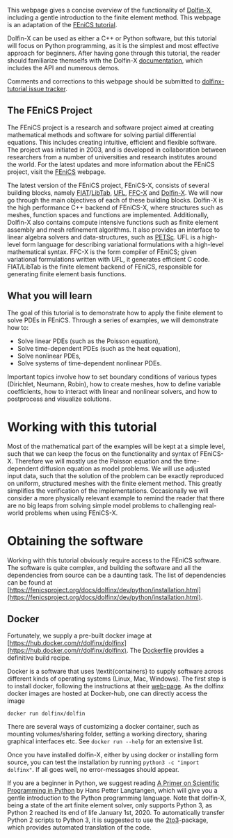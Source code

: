 This webpage gives a concise overview of the functionality of [Dolfin-X](https://github.com/FEniCS/dolfinx/), including a gentle introduction to the finite element method. This webpage is an adaptation of the [FEniCS tutorial](https://www.springer.com/gp/book/9783319524610).

Dolfin-X can be used as either a C++ or Python software, but this tutorial will focus on Python programming, as it is the simplest and most effective approach for beginners. After having gone through this tutorial, the reader should familiarize themselfs with the Dolfin-X [documentation](https://fenicsproject.org/docs/dolfinx/dev/python/), which includes the API and numerous demos.

Comments and corrections to this webpage should be submitted to [dolfinx-tutorial issue tracker](https://github.com/jorgensd/dolfinx-tutorial/issues).

## The FEniCS Project

The FEniCS project is a research and software project aimed at creating mathematical methods and software for solving partial differential equations. This includes creating intuitive, efficient and flexible software. The project was initiated in 2003, and is developed in collaboration between researchers from a number of universities and research institutes around the world. For the latest updates and more information about the FEniCS project, visit the [FEniCS](https://fenicsproject.org) webpage.

The latest version of the FEniCS project, FEniCS-X, consists of several building blocks, namely [FIAT](https://github.com/FEniCS/fiat)/[LibTab](https://github.com/FEniCS/libtab), [UFL](https://github.com/FEniCS/ufl), [FFC-X](https://github.com/FEniCS/ffcx) and [Dolfin-X](https://github.com/FEniCS/dolfinx). We will now go through the main objectives of each of these building blocks. Dolfin-X is the high performance C++ backend of FEniCS-X, where structures such as meshes, function spaces and functions are implemented. 
Additionally, Dolfin-X also contains compute intensive functions such as finite element assembly and mesh refinement algorithms. It also provides an interface to linear algebra solvers and data-structures, such as [PETSc](https://www.mcs.anl.gov/petsc/). UFL is a high-level form language for describing variational formulations with a high-level mathematical syntax. FFC-X is the form compiler of FEniCS; given variational formulations written with UFL, it generates efficient C code. FIAT/LibTab is the finite element backend of FEniCS, responsible for generating finite element basis functions. 

## What you will learn

The goal of this tutorial is to demonstrate how to apply the finite element to solve PDEs in FEniCS. Through a series of examples, we will demonstrate how to:

- Solve linear PDEs (such as the Poisson equation),
- Solve time-dependent PDEs (such as the heat equation),
- Solve nonlinear PDEs,
- Solve systems of time-dependent nonlinear PDEs.

Important topics involve how to set boundary conditions of various types (Dirichlet, Neumann, Robin), how to create meshes, how to define variable coefficients, how to interact with linear and nonlinear solvers, and how to postprocess and visualize solutions.

# Working with this tutorial

Most of the mathematical part of the examples will be kept at a simple level, such that we can keep the focus on the functionality and syntax of FEniCS-X. Therefore we will mostly use the Poisson equation and the time-dependent diffusion equation as model problems. We will use adjusted input data, such that the solution of the problem can be exactly reproduced on uniform, structured meshes with the finite element method. This greatly simplifies the verification of the implementations. 
Occasionally we will consider a more physically relevant example to remind the reader that there are no big leaps from solving simple model problems to challenging real-world problems when using FEniCS-X.

# Obtaining the software

Working with this tutorial obviously require access to the FEniCS software. The software is quite complex, and building the software and all the dependencies from source can be a daunting task. The list of dependencies can be found at [https://fenicsproject.org/docs/dolfinx/dev/python/installation.html](https://fenicsproject.org/docs/dolfinx/dev/python/installation.html).


## Docker
Fortunately, we supply a pre-built docker image at [https://hub.docker.com/r/dolfinx/dolfinx](https://hub.docker.com/r/dolfinx/dolfinx).
The [Dockerfile](https://github.com/FEniCS/dolfinx/blob/master/Dockerfile)
provides a definitive build recipe. 

Docker is a software that uses \textit{containers} to supply software across different kinds of operating systems (Linux, Mac, Windows). The first step is to install docker, following the instructions at their [web-page](https://docs.docker.com/get-started/). 
As the dolfinx docker images are hosted at Docker-hub, one can directly access the image 
```
docker run dolfinx/dolfin
```
There are several ways of customizing a docker container, such as mounting volumes/sharing folder, setting a working directory, sharing graphical interfaces etc. See `docker run --help` for an extensive list.

Once you have installed dolfin-X, either by using docker or installing form source, you can test the installation by running `python3 -c "import dolfinx"`. If all goes well, no error-messages should appear.

If you are a beginner in Python, we suggest reading [A Primer on Scientific Programming in Python](https://link.springer.com/book/10.1007%2F978-3-662-49887-3) by Hans Petter Langtangen, which will give you a gentle introduction to the Python programming language. Note that dolfin-X, being a state of the art finite element solver, only supports Python 3, as Python 2 reached its end of life January 1st, 2020. To automatically transfer Python 2 scripts to Python 3, it is suggested to use the [2to3](https://docs.python.org/3/library/2to3.html)-package, which provides automated translation of the code.